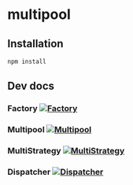# multipool

## Installation
```bash
npm install
```
## Dev docs
### Factory [![Factory](https://img.shields.io/badge/docs-%F0%9F%93%84-yellow)](./docs/Factory.md)

### Multipool [![Multipool](https://img.shields.io/badge/docs-%F0%9F%93%84-yellow)](./docs/Multipool.md)

### MultiStrategy [![MultiStrategy](https://img.shields.io/badge/docs-%F0%9F%93%84-yellow)](./docs/MultiStrategy.md)

### Dispatcher [![Dispatcher](https://img.shields.io/badge/docs-%F0%9F%93%84-yellow)](./docs/Dispatcher.md)